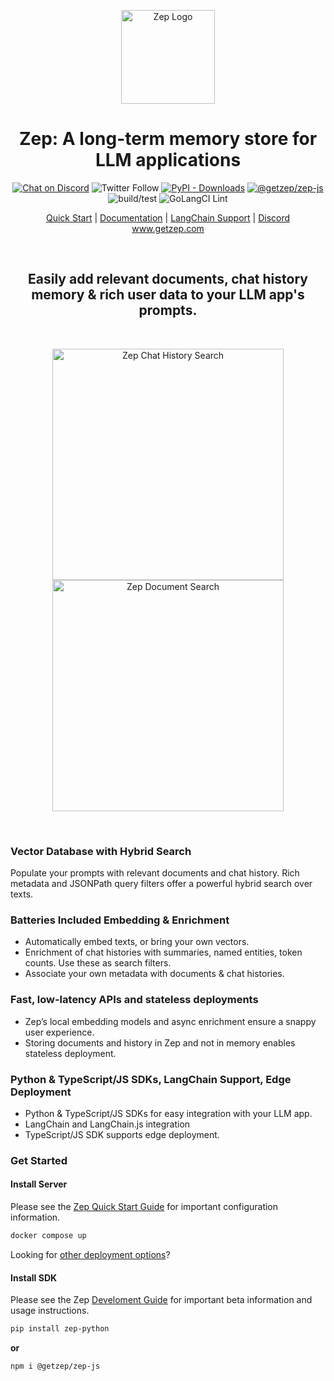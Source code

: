 <p align="center">
  <a href="https://squidfunk.github.io/mkdocs-material/">
    <img src="https://github.com/getzep/zep/blob/main/assets/zep-bot-square-200x200.png?raw=true" width="150" alt="Zep Logo">
  </a>
</p>

<h1 align="center">
Zep: A long-term memory store for LLM applications
</h1>

<p align="center">
  <a href="https://discord.gg/W8Kw6bsgXQ"><img
    src="https://dcbadge.vercel.app/api/server/W8Kw6bsgXQ?style=flat"
    alt="Chat on Discord"
  /></a>
  <img alt="Twitter Follow" src="https://img.shields.io/twitter/follow/zep_ai">
  <a href="https://pypi.org/project/zep-python"><img alt="PyPI - Downloads" src="https://img.shields.io/pypi/dw/zep-python?label=pypi%20downloads"></a>
  <a href="https://www.npmjs.com/package/@getzep/zep-js"><img alt="@getzep/zep-js" src="https://img.shields.io/npm/dw/%40getzep/zep-js?label=npm%20downloads"></a>
  <img src="https://github.com/getzep/zep/actions/workflows/build-test.yml/badge.svg" alt="build/test" />
  <img
  src="https://github.com/getzep/zep/actions/workflows/golangci-lint.yml/badge.svg"
  alt="GoLangCI Lint"
  />
</p>

<p align="center">
<a href="https://docs.getzep.com/deployment/quickstart/">Quick Start</a> | 
<a href="https://docs.getzep.com/">Documentation</a> | 
<a href="https://docs.getzep.com/sdk/langchain/">LangChain Support</a> | 
<a href="https://discord.gg/W8Kw6bsgXQ">Discord</a><br />
<a href="https://www.getzep.com">www.getzep.com</a>
</p>
<p>&nbsp;</p>
<h2 align="center">Easily add relevant documents, chat history memory & rich user data to your LLM app's prompts.</h2>
<p>&nbsp;</p>
<p align="center">
  <a href="https://docs.getzep.com/sdk">
    <img src="https://github.com/getzep/zep/blob/main/assets/memory_search.png?raw=true" 
alt="Zep Chat History Search" width="370"
/>
  </a>
  <a href="https://docs.getzep.com/sdk">
    <img src="https://github.com/getzep/zep/blob/main/assets/doc_search.png?raw=true" width="370"
alt="Zep Document Search"
/>
  </a>
</p>
<p>&nbsp;</p>



### Vector Database with Hybrid Search
Populate your prompts with relevant documents and chat history. Rich metadata and JSONPath query filters offer a powerful hybrid search over texts.

### Batteries Included Embedding & Enrichment
- Automatically embed texts, or bring your own vectors. 
- Enrichment of chat histories with summaries, named entities, token counts. Use these as search filters.
- Associate your own metadata with documents & chat histories.

### Fast, low-latency APIs and stateless deployments
- Zep’s local embedding models and async enrichment ensure a snappy user experience. 
- Storing documents and history in Zep and not in memory enables stateless deployment.

### Python & TypeScript/JS SDKs, LangChain Support, Edge Deployment
- Python & TypeScript/JS SDKs for easy integration with your LLM app.
- LangChain and LangChain.js integration
- TypeScript/JS SDK supports edge deployment.

### Get Started

#### Install Server

Please see the [Zep Quick Start Guide](https://docs.getzep.com/deployment/quickstart/) for important configuration information.

```bash
docker compose up
```

Looking for <a href="https://docs.getzep.com/deployment">other deployment options</a>?

#### Install SDK

Please see the Zep [Develoment Guide](https://docs.getzep.com/sdk/) for important beta information and usage instructions.

```bash
pip install zep-python
```

**or**

```bash
npm i @getzep/zep-js
```
